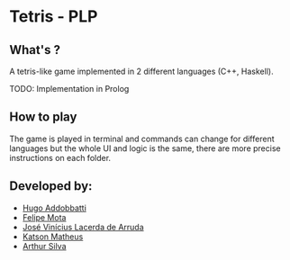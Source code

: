 # Tetris - PLP 

## What's ?

A tetris-like game implemented in 2 different languages (C++, Haskell).

TODO: Implementation in Prolog

## How to play 

The game is played in terminal and commands can change for different languages but the whole UI and logic is the same, there
are more precise instructions on each folder.

## Developed by:

* [Hugo Addobbatti](https://github.com/hugoaddobbati)
* [Felipe Mota](https://github.com/fmota0)
* [José Vinícius Lacerda de Arruda](https://github.com/viniciuslacerda0)
* [Katson Matheus](https://github.com/katson1)
* [Arthur Silva](https://github.com/arthur1silva)
